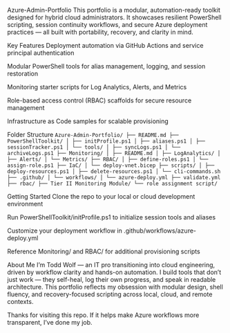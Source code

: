 Azure-Admin-Portfolio
This portfolio is a modular, automation-ready toolkit designed for hybrid cloud administrators. It showcases resilient PowerShell scripting, session continuity workflows, and secure Azure deployment practices — all built with portability, recovery, and clarity in mind.

Key Features
Deployment automation via GitHub Actions and service principal authentication

Modular PowerShell tools for alias management, logging, and session restoration

Monitoring starter scripts for Log Analytics, Alerts, and Metrics

Role-based access control (RBAC) scaffolds for secure resource management

Infrastructure as Code samples for scalable provisioning

Folder Structure
```Azure-Admin-Portfolio/ ├── README.md ├── PowerShellToolkit/ │ ├── initProfile.ps1 │ ├── aliases.ps1 │ ├── sessionTracker.ps1 │ └── tools/ │ ├── syncLogs.ps1 │ └── archiveLogs.ps1 ├── Monitoring/ │ ├── README.md │ ├── LogAnalytics/ │ ├── Alerts/ │ └── Metrics/ ├── RBAC/ │ ├── define-roles.ps1 │ └── assign-role.ps1 ├── IaC/ │ └── deploy-vnet.bicep ├── scripts/ │ ├── deploy-resources.ps1 │ ├── delete-resources.ps1 │ └── cli-commands.sh ├── .github/ │ └── workflows/ │ └── azure-deploy.yml ├── validate.yml ├── rbac/ ├── Tier II Monitoring Module/ └── role assignment script/```

Getting Started
Clone the repo to your local or cloud development environment

Run PowerShellToolkit/initProfile.ps1 to initialize session tools and aliases

Customize your deployment workflow in .github/workflows/azure-deploy.yml

Reference Monitoring/ and RBAC/ for additional provisioning scripts

About Me
I’m Todd Wolf — an IT pro transitioning into cloud engineering, driven by workflow clarity and hands-on automation. I build tools that don’t just work — they self-heal, log their own progress, and speak in readable architecture. This portfolio reflects my obsession with modular design, shell fluency, and recovery-focused scripting across local, cloud, and remote contexts.

Thanks for visiting this repo. If it helps make Azure workflows more transparent, I’ve done my job.

